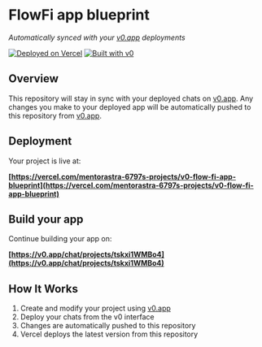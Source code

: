 # FlowFi app blueprint

*Automatically synced with your [v0.app](https://v0.app) deployments*

[![Deployed on Vercel](https://img.shields.io/badge/Deployed%20on-Vercel-black?style=for-the-badge&logo=vercel)](https://vercel.com/mentorastra-6797s-projects/v0-flow-fi-app-blueprint)
[![Built with v0](https://img.shields.io/badge/Built%20with-v0.app-black?style=for-the-badge)](https://v0.app/chat/projects/tskxi1WMBo4)

## Overview

This repository will stay in sync with your deployed chats on [v0.app](https://v0.app).
Any changes you make to your deployed app will be automatically pushed to this repository from [v0.app](https://v0.app).

## Deployment

Your project is live at:

**[https://vercel.com/mentorastra-6797s-projects/v0-flow-fi-app-blueprint](https://vercel.com/mentorastra-6797s-projects/v0-flow-fi-app-blueprint)**

## Build your app

Continue building your app on:

**[https://v0.app/chat/projects/tskxi1WMBo4](https://v0.app/chat/projects/tskxi1WMBo4)**

## How It Works

1. Create and modify your project using [v0.app](https://v0.app)
2. Deploy your chats from the v0 interface
3. Changes are automatically pushed to this repository
4. Vercel deploys the latest version from this repository
